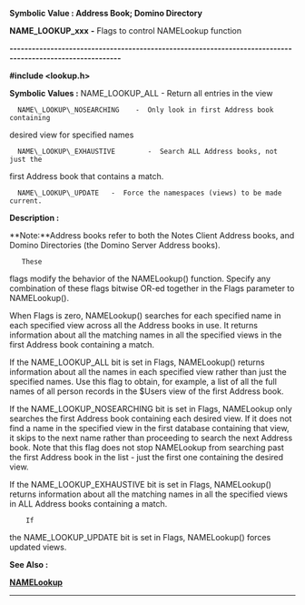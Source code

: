 




<!--
 /\* Font Definitions \*/
 @font-face
 {font-family:"Tms Rmn";
 panose-1:2 2 6 3 4 5 5 2 3 4;}
@font-face
 {font-family:Helv;
 panose-1:2 11 6 4 2 2 2 3 2 4;}
@font-face
 {font-family:"Cambria Math";
 panose-1:2 4 5 3 5 4 6 3 2 4;}
 /\* Style Definitions \*/
 p.MsoNormal, li.MsoNormal, div.MsoNormal
 {margin-top:0cm;
 margin-right:0cm;
 margin-bottom:8.0pt;
 margin-left:0cm;
 line-height:107%;
 font-size:11.0pt;
 font-family:"Calibri",sans-serif;}
.MsoChpDefault
 {font-size:11.0pt;}
.MsoPapDefault
 {margin-bottom:8.0pt;
 line-height:107%;}
 /\* Page Definitions \*/
 @page WordSection1
 {size:612.0pt 792.0pt;
 margin:72.0pt 72.0pt 72.0pt 72.0pt;}
div.WordSection1
 {page:WordSection1;}
-->




 


**Symbolic Value : Address Book;
Domino Directory**



**NAME\_LOOKUP\_xxx** **-** Flags to
control NAMELookup function


**----------------------------------------------------------------------------------------------------------**



**#include <lookup.h>**


 **Symbolic Values :**      NAME\_LOOKUP\_ALL           -  Return all entries in the view  

  

      NAME\_LOOKUP\_NOSEARCHING    -  Only look in first Address book containing
desired view for specified names  

  

      NAME\_LOOKUP\_EXHAUSTIVE        -  Search ALL Address books, not just the
first Address book that contains a match.  

  

      NAME\_LOOKUP\_UPDATE   -  Force the namespaces (views) to be made current.  

  




**Description :**



**Note:**Address books refer to both the Notes Client Address books, and
Domino Directories (the Domino Server Address books).


 


       These
flags modify the behavior of the NAMELookup() function. Specify any combination
of these flags bitwise OR-ed together in the Flags parameter to NAMELookup().  

  

When Flags is zero, NAMELookup() searches for each specified name in each
specified view across all the  Address books in use. It returns information
about all the matching names in all the specified views in the first Address
book containing a match.  

  

If the NAME\_LOOKUP\_ALL bit is set in Flags, NAMELookup() returns information
about all the names in each specified view rather than just the specified
names. Use this flag to obtain, for example, a list of all the full names of
all person records in the $Users view of the first Address book.  

  

If the NAME\_LOOKUP\_NOSEARCHING bit is set in Flags, NAMELookup only searches
the first Address book containing each desired view. If it does not find a name
in the specified view in the first database containing that view, it skips to
the next name rather than proceeding to search the next  Address book. Note
that this flag does not stop NAMELookup from searching past the first Address
book in the list - just the first one containing the desired view.


  

If the NAME\_LOOKUP\_EXHAUSTIVE bit is set in Flags, NAMELookup() returns
information about all the matching names in all the specified views in ALL
Address books containing a match.


 


        If
the NAME\_LOOKUP\_UPDATE bit is set in Flags, NAMELookup() forces updated views.


 **See Also :**


**[NAMELookup](NAMELookup.md)**



----------------------------------------------------------------------------------------------------------


 





